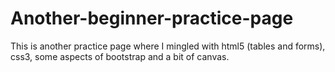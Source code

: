 # Another-beginner-practice-page
This is another practice page where I mingled with html5 (tables and forms), css3, some aspects of bootstrap and a bit of canvas.
